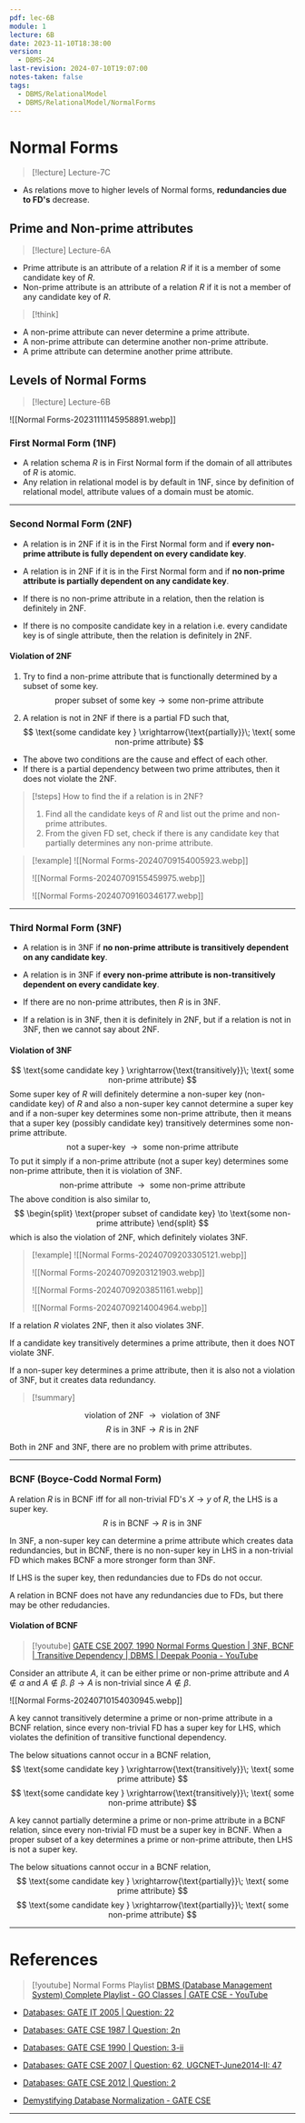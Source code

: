 ```yaml
---
pdf: lec-6B
module: 1
lecture: 6B
date: 2023-11-10T18:38:00
version:
  - DBMS-24
last-revision: 2024-07-10T19:07:00
notes-taken: false
tags:
  - DBMS/RelationalModel
  - DBMS/RelationalModel/NormalForms
---
```

# Normal Forms

> [!lecture] Lecture-7C

- As relations move to higher levels of Normal forms, **redundancies due to FD's** decrease.

## Prime and Non-prime attributes

> [!lecture] Lecture-6A

- Prime attribute is an attribute of a relation $R$ if it is a member of some candidate key of $R$.
- Non-prime attribute is an attribute of a relation $R$ if it is not a member of any candidate key of $R$.

> [!think]

- A non-prime attribute can never determine a prime attribute.
- A non-prime attribute can determine another non-prime attribute.
- A prime attribute can determine another prime attribute.

## Levels of Normal Forms

> [!lecture] Lecture-6B

![[Normal Forms-20231111145958891.webp]]
### First Normal Form (1NF)

- A relation schema $R$ is in First Normal form if the domain of all attributes of $R$ is atomic.
- Any relation in relational model is by default in 1NF, since by definition of relational model, attribute values of a domain must be atomic.

----
### Second Normal Form (2NF)

- A relation is in 2NF if it is in the First Normal form and if **every non-prime attribute is fully dependent on every candidate key**.
- A relation is in 2NF if it is in the First Normal form and if **no non-prime attribute is partially dependent on any candidate key**.

- If there is no non-prime attribute in a relation, then the relation is definitely in 2NF.
- If there is no composite candidate key in a relation i.e. every candidate key is of single attribute, then the relation is definitely in 2NF.

#### Violation of 2NF

1. Try to find a non-prime attribute that is functionally determined by a subset of some key.
$$
\text{proper subset of some key} \rightarrow \text{some non-prime attribute}
$$

2. A relation is not in 2NF if there is a partial FD such that,
$$
\text{some candidate key } \xrightarrow{\text{partially}}\; \text{ some non-prime attribute} 
$$

- The above two conditions are the cause and effect of each other.
- If there is a partial dependency between two prime attributes, then it does not violate the 2NF.

> [!steps]   How to find the if a relation is in 2NF? 
> 1. Find all the candidate keys of $R$ and list out the prime and non-prime attributes.
> 2. From the given FD set, check if there is any candidate key that partially determines any non-prime attribute.

> [!example] 
> ![[Normal Forms-20240709154005923.webp]]
> 
> ![[Normal Forms-20240709155459975.webp]]
> 
> ![[Normal Forms-20240709160346177.webp]]

---
### Third Normal Form (3NF)

- A relation is in 3NF if **no non-prime attribute is transitively dependent on any candidate key**.
- A relation is in 3NF if **every non-prime attribute is non-transitively dependent on every candidate key**.

- If there are no non-prime attributes, then $R$ is in 3NF.
- If a relation is in 3NF, then it is definitely in 2NF, but if a relation is not in 3NF, then we cannot say about 2NF.

#### Violation of 3NF
$$
\text{some candidate key } \xrightarrow{\text{transitively}}\; \text{ some non-prime attribute} 
$$
Some super key of $R$ will definitely determine a non-super key (non-candidate key) of $R$ and also a non-super key cannot determine a super key and if a non-super key determines some non-prime attribute, then it means that a super key (possibly candidate key) transitively determines some non-prime attribute.
$$
\text{not a super-key } \rightarrow \text{ some non-prime attribute}
$$
To put it simply if a non-prime attribute (not a super key) determines some non-prime attribute, then it is violation of 3NF.
$$
\text{non-prime attribute } \rightarrow \text{ some non-prime attribute}
$$
The above condition is also similar to,
$$
\begin{split}
\text{proper subset of candidate key} \to \text{some non-prime attribute} 
\end{split}
$$
which is also the violation of 2NF, which definitely violates 3NF.

> [!example] 
> ![[Normal Forms-20240709203305121.webp]]
> 
> ![[Normal Forms-20240709203121903.webp]]
> 
> ![[Normal Forms-20240709203851161.webp]]
> 
> ![[Normal Forms-20240709214004964.webp]]

If a relation $R$ violates 2NF, then it also violates 3NF.

If a candidate key transitively determines a prime attribute, then it does NOT violate 3NF.

If a non-super key determines a prime attribute, then it is also not a violation of 3NF, but it creates data redundancy.

> [!summary] 

$$
\text{violation of 2NF } \rightarrow \text{ violation of 3NF}
$$
$$
R\text{ is in 3NF} \rightarrow R \text{ is in 2NF}
$$

Both in 2NF and 3NF, there are no problem with prime attributes.

---
### BCNF (Boyce-Codd Normal Form)

A relation $R$ is in BCNF iff for all non-trivial FD's $X \rightarrow y$ of $R$, the LHS is a super key.
$$
R\text{ is in BCNF} \rightarrow R \text{ is in 3NF}
$$

In 3NF, a non-super key can determine a prime attribute which creates data redundancies, but in BCNF, there is no non-super key in LHS in a non-trivial FD which makes BCNF a more stronger form than 3NF.

If LHS is the super key, then redundancies due to FDs do not occur.

A relation in BCNF does not have any redundancies due to FDs, but there may be other redudancies.

#### Violation of BCNF

> [!youtube] [GATE CSE 2007, 1990 Normal Forms Question | 3NF, BCNF | Transitive Dependency | DBMS | Deepak Poonia - YouTube](https://www.youtube.com/watch?v=xqIm-Y3oVDk)

Consider an attribute $A$, it can be either prime or non-prime attribute and $A \not\in \alpha$ and $A \not\in \beta$. $\beta \to A$ is non-trivial since $A \not\in \beta$.

![[Normal Forms-20240710154030945.webp]]

A key cannot transitively determine a prime or non-prime attribute in a BCNF relation, since every non-trivial FD has a super key for LHS, which violates the definition of transitive functional dependency.

The below situations cannot occur in a BCNF relation,
$$
\text{some candidate key } \xrightarrow{\text{transitively}}\; \text{ some prime attribute} 
$$
$$
\text{some candidate key } \xrightarrow{\text{transitively}}\; \text{ some non-prime attribute} 
$$

A key cannot partially determine a prime or non-prime attribute in a BCNF relation, since every non-trivial FD must be a super key in BCNF. When a proper subset of a key determines a prime or non-prime attribute, then LHS is not a super key.

The below situations cannot occur in a BCNF relation,
$$
\text{some candidate key } \xrightarrow{\text{partially}}\; \text{ some prime attribute} 
$$
$$
\text{some candidate key } \xrightarrow{\text{partially}}\; \text{ some non-prime attribute} 
$$

---
# References

> [!youtube] Normal Forms Playlist
> [DBMS (Database Management System) Complete Playlist - GO Classes | GATE CSE - YouTube](https://www.youtube.com/playlist?list=PLIPZ2_p3RNHhUXFx03wy3uFeCXRw6qlm8)

- [Databases: GATE IT 2005 | Question: 22](https://gateoverflow.in/3767/gate-it-2005-question-22)
- [Databases: GATE CSE 1987 | Question: 2n](https://gateoverflow.in/80609/gate-cse-1987-question-2n)
- [Databases: GATE CSE 1990 | Question: 3-ii](https://gateoverflow.in/84054/gate-cse-1990-question-3-ii)
- [Databases: GATE CSE 2007 | Question: 62, UGCNET-June2014-II: 47](https://gateoverflow.in/1260/gate-cse-2007-question-62-ugcnet-june2014-ii-47)
- [Databases: GATE CSE 2012 | Question: 2](https://gateoverflow.in/34/gate-cse-2012-question-2)

- [Demystifying Database Normalization - GATE CSE](https://gatecse.in/demystifying-database-normalization/)

---